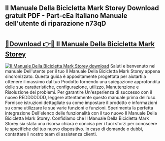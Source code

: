 ## Il Manuale Della Bicicletta Mark Storey Download gratuit PDF - Part-cEa Italiano Manuale dell'utente di riparazione n73qD

# <h2><a href="http://dfdxyiz.blite.top/?on=Il+Manuale+Della+Bicicletta+Mark+Storey">🔗Download 👉🔴 Il Manuale Della Bicicletta Mark Storey</a></h2>

[![Il Manuale Della Bicicletta Mark Storey download](https://i.imgur.com/lujVjoI.png)](http://dfdxyiz.blite.top/?on=Il+Manuale+Della+Bicicletta+Mark+Storey)
Saluti e benvenuto nel manuale Dell'utente per il tuo Il Manuale Della Bicicletta Mark Storey appena sincronizzato. Questa guida è appositamente progettata per aiutarti a ottenere il massimo dal tuo Prodotto fornendo una spiegazione approfondita delle sue caratteristiche, configurazione, utilizzo, Manutenzione e Risoluzione dei problemi. Per garantire Un'esperienza di successo con il nuovo REDDDDDDD, leggere attentamente questo manuale prima dell'uso. Fornisce istruzioni dettagliate su come impostare il prodotto e informazioni su come utilizzare le sue varie funzioni e funzioni. Sperimenta la perfetta integrazione Dell'elenco delle funzionalità con il tuo nuovo Il Manuale Della Bicicletta Mark Storey. Confidiamo che Il Manuale Della Bicicletta Mark Storey sia stata una risorsa chiara e concisa per i tuoi sforzi per conoscere le specifiche del tuo nuovo dispositivo. In caso di domande o dubbi, contattare il nostro team di assistenza clienti.
